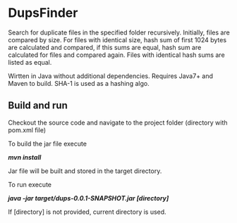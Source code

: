 DupsFinder
==========

Search for duplicate files in the specified folder recursively. Initially, files are compared by size. For files with identical size, hash sum of first 1024 bytes are calculated and compared, if this sums are equal, hash sum are calculated for files and compared again. Files with identical hash sums are listed as equal.   

Wirtten in Java without additional dependencies. Requires Java7+ and Maven to build. SHA-1 is used as a hashing algo.

Build and run
-------------

Checkout the source code and navigate to the project folder (directory with pom.xml file)

To build the jar file execute

***mvn install***

Jar file will be built and stored in the target directory.

To run execute

***java -jar target/dups-0.0.1-SNAPSHOT.jar [directory]***

If [directory] is not provided, current directory is used.
